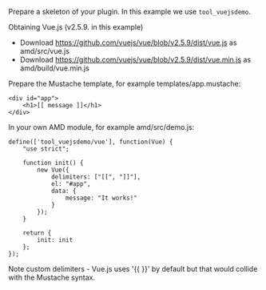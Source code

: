 Prepare a skeleton of your plugin. In this example we use `tool_vuejsdemo`.

Obtaining Vue.js (v2.5.9. in this example)

* Download https://github.com/vuejs/vue/blob/v2.5.9/dist/vue.js as amd/src/vue.js
* Download https://github.com/vuejs/vue/blob/v2.5.9/dist/vue.min.js as amd/build/vue.min.js

Prepare the Mustache template, for example templates/app.mustache:

    <div id="app">
        <h1>[[ message ]]</h1>
    </div>

In your own AMD module, for example amd/src/demo.js:

    define(['tool_vuejsdemo/vue'], function(Vue) {
        "use strict";

        function init() {
            new Vue({
                delimiters: ["[[", "]]"],
                el: "#app",
                data: {
                    message: "It works!"
                }
            });
        }

        return {
            init: init
        };
    });

Note custom delimiters - Vue.js uses '{{ }}' by default but that would
collide with the Mustache syntax.
